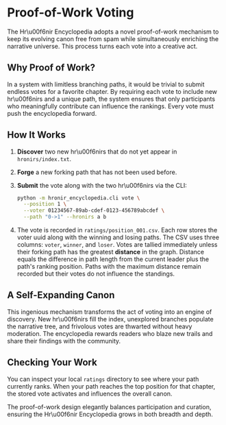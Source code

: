 # Proof-of-Work Voting

The Hr\u00f6nir Encyclopedia adopts a novel proof-of-work mechanism to keep its evolving canon free from spam while simultaneously enriching the narrative universe. This process turns each vote into a creative act.

## Why Proof of Work?

In a system with limitless branching paths, it would be trivial to submit endless votes for a favorite chapter. By requiring each vote to include new hr\u00f6nirs and a unique path, the system ensures that only participants who meaningfully contribute can influence the rankings. Every vote must push the encyclopedia forward.

## How It Works

1. **Discover** two new hr\u00f6nirs that do not yet appear in `hronirs/index.txt`.
2. **Forge** a new forking path that has not been used before.
3. **Submit** the vote along with the two hr\u00f6nirs via the CLI:

   ```bash
   python -m hronir_encyclopedia.cli vote \
     --position 1 \
     --voter 01234567-89ab-cdef-0123-456789abcdef \
     --path "0->1" --hronirs a b
   ```
4. The vote is recorded in `ratings/position_001.csv`. Each row stores the voter uuid along with the winning and losing paths. The CSV uses three columns: `voter`, `winner`, and `loser`. Votes are tallied immediately unless their forking path has the greatest **distance** in the graph. Distance equals the difference in path length from the current leader plus the path's ranking position. Paths with the maximum distance remain recorded but their votes do not influence the standings.

## A Self-Expanding Canon

This ingenious mechanism transforms the act of voting into an engine of discovery. New hr\u00f6nirs fill the index, unexplored branches populate the narrative tree, and frivolous votes are thwarted without heavy moderation. The encyclopedia rewards readers who blaze new trails and share their findings with the community.

## Checking Your Work

You can inspect your local `ratings` directory to see where your path currently ranks. When your path reaches the top position for that chapter, the stored vote activates and influences the overall canon.

The proof-of-work design elegantly balances participation and curation, ensuring the Hr\u00f6nir Encyclopedia grows in both breadth and depth.
